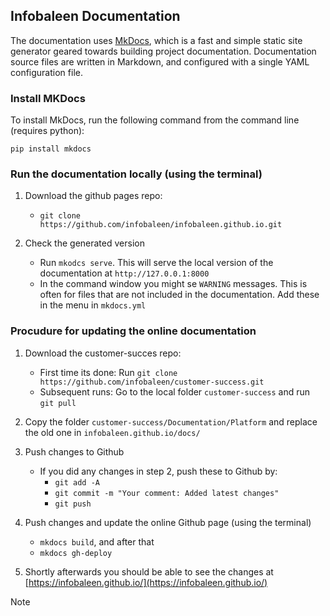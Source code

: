 ## Infobaleen Documentation

The documentation uses [MkDocs](https://www.mkdocs.org/), which is a fast and simple static site generator geared towards building project documentation. Documentation source files are written in Markdown, and configured with a single YAML configuration file.

### Install MKDocs

To install MkDocs, run the following command from the command line (requires python):

```pip install mkdocs```


### Run the documentation locally (using the terminal)

1. Download the github pages repo:
    * `git clone https://github.com/infobaleen/infobaleen.github.io.git`

2. Check the generated version
    * Run `mkodcs serve`. This will serve the local version of the documentation at `http://127.0.0.1:8000`
    * In the command window you might se `WARNING` messages. This is often for files that are not included in the documentation. Add these in the menu in `mkdocs.yml`


### Procudure for updating the online documentation 

1. Download the customer-succes repo:
    * First time its done: Run `git clone https://github.com/infobaleen/customer-success.git` 
    * Subsequent runs: Go to the local folder `customer-success` and run `git pull`

2. Copy the folder `customer-success/Documentation/Platform` and replace the old one in `infobaleen.github.io/docs/`

3. Push changes to Github
    * If you did any changes in step 2, push these to Github by:
    	* `git add -A`
    	* `git commit -m "Your comment: Added latest changes"`
    	* `git push`

4. Push changes and update the online Github page (using the terminal)
     * `mkdocs build`, and after that 
     * `mkdocs gh-deploy` 

5. Shortly afterwards you should be able to see the changes at [https://infobaleen.github.io/](https://infobaleen.github.io/)


Note